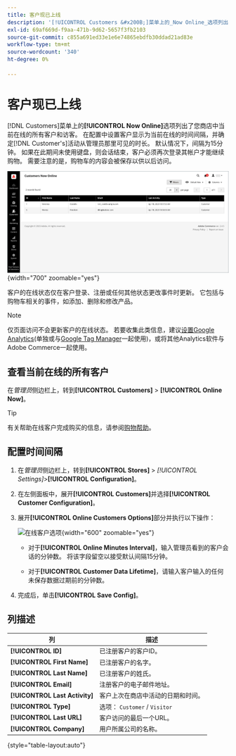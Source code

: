 ```yaml
---
title: 客户现已上线
description: '[!UICONTROL Customers &#x200B;]菜单上的_Now Online_选项列出了您商店中当前在线的所有客户和访客。'
exl-id: 69af669d-f9aa-471b-9d62-5657f3fb2103
source-git-commit: c855a691ed33e1e6e74865ebdfb30ddad21ad83e
workflow-type: tm+mt
source-wordcount: '340'
ht-degree: 0%

---
```


# 客户现已上线

[!DNL Customers]菜单上的&#x200B;**[!UICONTROL Now Online]**&#x200B;选项列出了您商店中当前在线的所有客户和访客。 在配置中设置客户显示为当前在线的时间间隔，并确定[!DNL Customer's]活动从管理员那里可见的时长。 默认情况下，间隔为15分钟。 如果在此期间未使用键盘，则会话结束，客户必须再次登录其帐户才能继续购物。 需要注意的是，购物车的内容会被保存以供以后访问。

![在线客户](assets/customers-now-online.png){width="700" zoomable="yes"}

客户的在线状态仅在客户登录、注册或任何其他状态更改事件时更新。 它包括与购物车相关的事件，如添加、删除和修改产品。

>[!NOTE]
>
>仅页面访问不会更新客户的在线状态。 若要收集此类信息，建议[设置Google Analytics](../merchandising-promotions/google-analytics.md)(单独或与[Google Tag Manager](../merchandising-promotions/google-tag-manager.md)一起使用)，或将其他Analytics软件与Adobe Commerce一起使用。

## 查看当前在线的所有客户

在&#x200B;_管理员_&#x200B;侧边栏上，转到&#x200B;**[!UICONTROL Customers]** > **[!UICONTROL Online Now]**。

>[!TIP]
>
>有关帮助在线客户完成购买的信息，请参阅[购物帮助](../stores-purchase/introduction.md#shopping-assistance)。

## 配置时间间隔

1. 在&#x200B;_管理员_&#x200B;侧边栏上，转到&#x200B;**[!UICONTROL Stores]** > _[!UICONTROL Settings]_>**[!UICONTROL Configuration]**。

1. 在左侧面板中，展开&#x200B;**[!UICONTROL Customers]**&#x200B;并选择&#x200B;**[!UICONTROL Customer Configuration]**。

1. 展开&#x200B;**[!UICONTROL Online Customers Options]**&#x200B;部分并执行以下操作：

   ![在线客户选项](../configuration-reference/customers/assets/customer-configuration-online-customers-options.png){width="600" zoomable="yes"}

   - 对于&#x200B;**[!UICONTROL Online Minutes Interval]**，输入管理员看到的客户会话的分钟数。 将该字段留空以接受默认间隔15分钟。

   - 对于&#x200B;**[!UICONTROL Customer Data Lifetime]**，请输入客户输入的任何未保存数据过期前的分钟数。

1. 完成后，单击&#x200B;**[!UICONTROL Save Config]**。

## 列描述

| 列 | 描述 |
| --- | --- |
| **[!UICONTROL ID]** | 已注册客户的客户ID。 |
| **[!UICONTROL First Name]** | 已注册客户的名字。 |
| **[!UICONTROL Last Name]** | 已注册客户的姓氏。 |
| **[!UICONTROL Email]** | 注册客户的电子邮件地址。 |
| **[!UICONTROL Last Activity]** | 客户上次在商店中活动的日期和时间。 |
| **[!UICONTROL Type]** | 选项： `Customer` / `Visitor` |
| **[!UICONTROL Last URL]** | 客户访问的最后一个URL。 |
| **[!UICONTROL Company]** | 用户所属公司的名称。 |

{style="table-layout:auto"}
